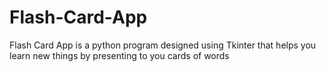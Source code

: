# Flash-Card-App
Flash Card App is a python program designed using Tkinter that helps you learn  new things by presenting to you cards of words

